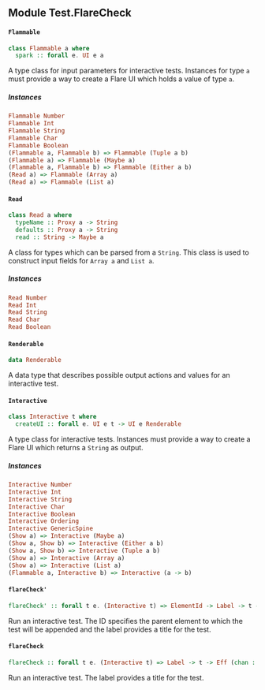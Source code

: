 ## Module Test.FlareCheck

#### `Flammable`

``` purescript
class Flammable a where
  spark :: forall e. UI e a
```

A type class for input parameters for interactive tests. Instances for
type `a` must provide a way to create a Flare UI which holds a value of
type `a`.

##### Instances
``` purescript
Flammable Number
Flammable Int
Flammable String
Flammable Char
Flammable Boolean
(Flammable a, Flammable b) => Flammable (Tuple a b)
(Flammable a) => Flammable (Maybe a)
(Flammable a, Flammable b) => Flammable (Either a b)
(Read a) => Flammable (Array a)
(Read a) => Flammable (List a)
```

#### `Read`

``` purescript
class Read a where
  typeName :: Proxy a -> String
  defaults :: Proxy a -> String
  read :: String -> Maybe a
```

A class for types which can be parsed from a `String`. This class is used
to construct input fields for `Array a` and `List a`.

##### Instances
``` purescript
Read Number
Read Int
Read String
Read Char
Read Boolean
```

#### `Renderable`

``` purescript
data Renderable
```

A data type that describes possible output actions and values for an
interactive test.

#### `Interactive`

``` purescript
class Interactive t where
  createUI :: forall e. UI e t -> UI e Renderable
```

A type class for interactive tests. Instances must provide a way to create
a Flare UI which returns a `String` as output.

##### Instances
``` purescript
Interactive Number
Interactive Int
Interactive String
Interactive Char
Interactive Boolean
Interactive Ordering
Interactive GenericSpine
(Show a) => Interactive (Maybe a)
(Show a, Show b) => Interactive (Either a b)
(Show a, Show b) => Interactive (Tuple a b)
(Show a) => Interactive (Array a)
(Show a) => Interactive (List a)
(Flammable a, Interactive b) => Interactive (a -> b)
```

#### `flareCheck'`

``` purescript
flareCheck' :: forall t e. (Interactive t) => ElementId -> Label -> t -> Eff (chan :: Chan, dom :: DOM | e) Unit
```

Run an interactive test. The ID specifies the parent element to which
the test will be appended and the label provides a title for the test.

#### `flareCheck`

``` purescript
flareCheck :: forall t e. (Interactive t) => Label -> t -> Eff (chan :: Chan, dom :: DOM | e) Unit
```

Run an interactive test. The label provides a title for the test.


